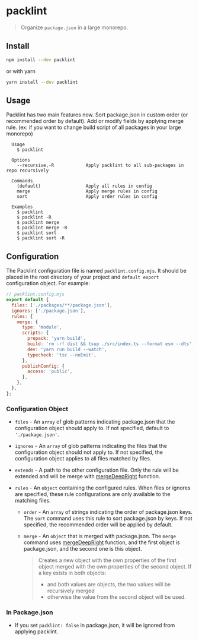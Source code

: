 # packlint

> Organize `package.json` in a large monorepo.

## Install

```sh
npm install --dev packlint
```

or with yarn

```sh
yarn install --dev packlint
```

## Usage

Packlint has two main features now.
Sort package.json in custom order (or recommended order by default).
Add or modify fields by applying merge rule. (ex: if you want to change build script of all packages in your large monorepo)

```
  Usage
    $ packlint

  Options
    --recursive,-R            Apply packlint to all sub-packages in repo recursively

  Commands
    (default)                 Apply all rules in config
    merge                     Apply merge rules in config
    sort                      Apply order rules in config

  Examples
    $ packlint
    $ packlint -R
    $ packlint merge
    $ packlint merge -R
    $ packlint sort
    $ packlint sort -R
```

## Configuration

The Packlint configuration file is named `packlint.config.mjs`. It should be placed in the root directory of your project and `default export` configuration object. For example:

```js
// packlint.config.mjs
export default {
  files: ['./packages/**/package.json'],
  ignores: ['./package.json'],
  rules: {
    merge: {
      type: 'module',
      scripts: {
        prepack: 'yarn build',
        build: 'rm -rf dist && tsup ./src/index.ts --format esm --dts',
        dev: 'yarn run build --watch',
        typecheck: 'tsc --noEmit',
      },
      publishConfig: {
        access: 'public',
      },
    },
  },
};
```

### Configuration Object

- `files` - An `array` of glob patterns indicating package.json that the configuration object should apply to. If not specified, default to `'./package.json'`.
- `ignores` - An `array` of glob patterns indicating the files that the configuration object should not apply to. If not specified, the configuration object applies to all files matched by files.
- `extends` - A path to the other configuration file. Only the rule will be extended and will be merge with [mergeDeepRight](https://ramdajs.com/docs/#mergeDeepRight) function.
- `rules` - An `object` containing the configured rules. When files or ignores are specified, these rule configurations are only available to the matching files.

  - `order` - An `array` of strings indicating the order of package.json keys. The `sort` command uses this rule to sort package.json by keys. If not specified, the recommended order will be applied by default.
  - `merge` - An `object` that is merged with package.json. The `merge` command uses [mergeDeepRight](https://ramdajs.com/docs/#mergeDeepRight) function, and the first object is package.json, and the second one is this object.

    >

    > Creates a new object with the own properties of the first object merged with the own properties of the second object. If a key exists in both objects:
    >
    > - and both values are objects, the two values will be recursively merged
    > - otherwise the value from the second object will be used.

### In Package.json

- If you set `packlint: false` in package.json, it will be ignored from applying packlint.
